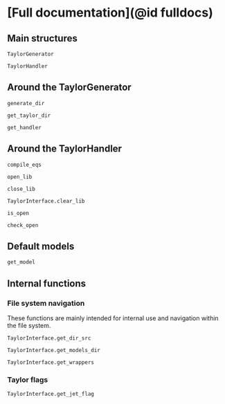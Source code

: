 # [Full documentation](@id fulldocs)

## Main structures

```@docs
TaylorGenerator
```

```@docs
TaylorHandler
```

## Around the TaylorGenerator

```@docs
generate_dir
```

```@docs
get_taylor_dir
```

```@docs
get_handler
```

## Around the TaylorHandler

```@docs
compile_eqs
```

```@docs
open_lib
```

```@docs
close_lib
```

```@docs
TaylorInterface.clear_lib
```

```@docs
is_open
```

```@docs
check_open
```

## Default models

```@docs
get_model
```

## Internal functions

### File system navigation
These functions are mainly intended for internal use and navigation within the file system.

```@docs
TaylorInterface.get_dir_src
```

```@docs
TaylorInterface.get_models_dir
```

```@docs
TaylorInterface.get_wrappers
```

### Taylor flags

```@docs
TaylorInterface.get_jet_flag
```